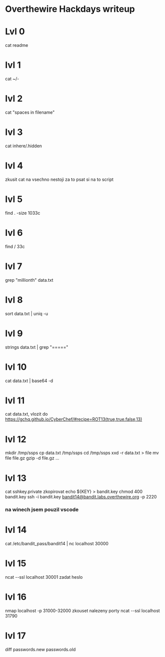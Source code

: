 # Overthewire Hackdays writeup

# Lvl 0
cat readme

# lvl 1 
cat ~/-

# lvl 2
cat "spaces in filename"

# lvl 3
cat inhere/.hidden

# lvl 4
zkusit cat na vsechno nestoji za to psat si na to script

# lvl 5
find . -size 1033c

# lvl 6
find / 33c

# lvl 7
grep "millionth" data.txt

# lvl 8
sort data.txt | uniq -u

# lvl 9
strings data.txt | grep "====="

# lvl 10
cat data.txt | base64 -d

# lvl 11
cat data.txt, vlozit do https://gchq.github.io/CyberChef/#recipe=ROT13(true,true,false,13)

# lvl 12
mkdir /tmp/ssps
cp data.txt /tmp/ssps
cd /tmp/ssps
xxd -r data.txt > file
mv file file.gz
gzip -d file.gz
...

# lvl 13
cat sshkey.private
zkopirovat
echo ${KEY} > bandit.key
chmod 400 bandit.key
ssh -i bandit.key bandit14@bandit.labs.overthewire.org -p 2220

### na winech jsem pouzil vscode

# lvl 14
cat /etc/bandit_pass/bandit14 | nc localhost 30000

# lvl 15
ncat --ssl localhost 30001
zadat heslo

# lvl 16
nmap localhost -p 31000-32000
zkouset nalezeny porty
ncat --ssl localhost 31790

# lvl 17
diff passwords.new passwords.old
